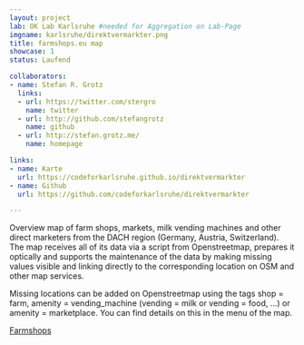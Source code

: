 ```yaml
---
layout: project
lab: OK Lab Karlsruhe #needed for Aggregation on Lab-Page
imgname: karlsruhe/direktvermarkter.png
title: farmshops.eu map
showcase: 1
status: Laufend

collaborators:
- name: Stefan R. Grotz
  links:
  - url: https://twitter.com/stergro
    name: twitter
  - url: http://github.com/stefangrotz
    name: github
  - url: http://stefan.grotz.me/
    name: homepage

links:
- name: Karte
  url: https://codeforkarlsruhe.github.io/direktvermarkter
- name: Github
  url: https://github.com/codeforkarlsruhe/direktvermarkter

---
```


Overview map of farm shops, markets, milk vending machines and other direct marketers from the DACH region (Germany, Austria, Switzerland). The map receives all of its data via a script from Openstreetmap, prepares it optically and supports the maintenance of the data by making missing values ​​visible and linking directly to the corresponding location on OSM and other map services.

Missing locations can be added on Openstreetmap using the tags shop = farm, amenity = vending_machine (vending = milk or vending = food, ...) or amenity = marketplace. You can find details on this in the menu of the map.

[Farmshops](https://codeforkarlsruhe.github.io/direktvermarkter/)

